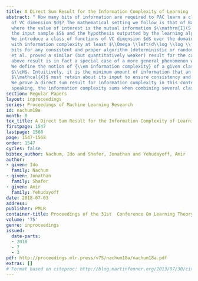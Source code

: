 ```yaml
---
title: A Direct Sum Result for the Information Complexity of Learning
abstract: " How many bits of information are required to PAC learn a class of hypotheses
  of VC dimension $d$? The mathematical setting we follow is that of Bassily et al.,
  where the value of interest is the mutual information $\\mathrm{I}(S;A(S))$ between
  the input sample $S$ and the hypothesis outputted by the learning algorithm $A$.
  We introduce a class of functions of VC dimension $d$ over the domain $\\mathcal{X}$
  with information complexity at least $\\Omega \\left(d\\log \\log \\frac{|\\mathcal{X}|}{d}\\right)$
  bits for any consistent and proper algorithm (deterministic or random). Bassily
  et al. proved a similar (but quantitatively weaker) result for the case $d=1$. The
  above result is in fact a special case of a more general phenomenon we explore.
  We define the notion of {\\em information complexity} of a given class of functions
  $\\cH$. Intuitively, it is the minimum amount of information that an algorithm for
  $\\mathcal{X}$ must retain about its input to ensure consistency and properness.
  We prove a direct sum result for information complexity in this context; roughly
  speaking, the information complexity sums when combining several classes. "
section: Regular Papers
layout: inproceedings
series: Proceedings of Machine Learning Research
id: nachum18a
month: 0
tex_title: A Direct Sum Result for the Information Complexity of Learning
firstpage: 1547
lastpage: 1568
page: 1547-1568
order: 1547
cycles: false
bibtex_author: Nachum, Ido and Shafer, Jonathan and Yehudayoff, Amir
author:
- given: Ido
  family: Nachum
- given: Jonathan
  family: Shafer
- given: Amir
  family: Yehudayoff
date: 2018-07-03
address: 
publisher: PMLR
container-title: Proceedings of the 31st  Conference On Learning Theory
volume: '75'
genre: inproceedings
issued:
  date-parts:
  - 2018
  - 7
  - 3
pdf: http://proceedings.mlr.press/v75/nachum18a/nachum18a.pdf
extras: []
# Format based on citeproc: http://blog.martinfenner.org/2013/07/30/citeproc-yaml-for-bibliographies/
---
```

